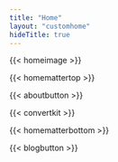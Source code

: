```yaml
---
title: "Home"
layout: "customhome"
hideTitle: true
---
```


{{< homeimage >}}

{{< homemattertop >}}

{{< aboutbutton >}}

{{< convertkit >}}

{{< homematterbottom >}}

{{< blogbutton >}}